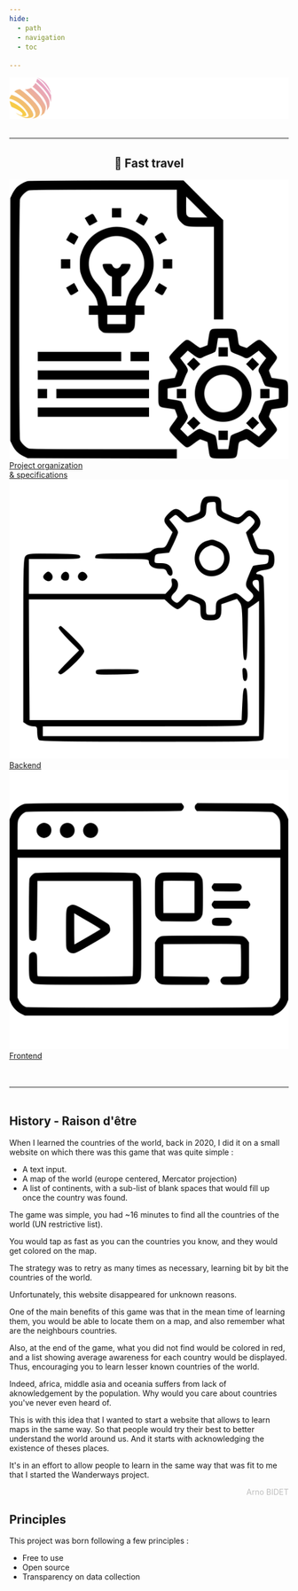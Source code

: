 ```yaml
---
hide:
  - path
  - navigation
  - toc

---
```

# Wanderways
<style>#wanderways{display:none;}</style>

<div style="display:flex; justify-content:center;">
  <a href="https://wanderways.io" target="_blank" id="wanderways-access-button">
    <img src="/assets/logo_with_brand.png">
  </a>
</div>

<hr style="margin:2rem 0;">

<h2 style="text-align:center;"> 🚀 Fast travel </h2>

<nav class="home-section-container">
  <a href="/project">
    <img src="/assets/project.svg">
    Project organization<br>& specifications
  </a>
  <a href="/backend">
    <img src="/assets/backend.svg">
    Backend
  </a>
  <a href="/frontend/">
    <img src="/assets/frontend.svg">
    Frontend
  </a>
</nav>

<style>
  path {
    stroke-dasharray: 100;
    animation: dash 5s linear;
  }
  
  @keyframes dash {
    to {
      stroke-dashoffset: 1000;
    }
  }
</style>

<hr style="margin:3rem 0;">

## History - Raison d'être

When I learned the countries of the world, back in 2020, I did it on a small website on which there was this game that was quite simple :

- A text input.
- A map of the world (europe centered, Mercator projection)
- A list of continents, with a sub-list of blank spaces that would fill up once the country was found.

The game was simple, you had ~16 minutes to find all the countries of the world (UN restrictive list).

You would tap as fast as you can the countries you know, and they would get colored on the map.

The strategy was to retry as many times as necessary, learning bit by bit the countries of the world. 

Unfortunately, this website disappeared for unknown reasons.

One of the main benefits of this game was that in the mean time of learning them, you would be able to locate them on a map, and also remember what are the neighbours countries.

Also, at the end of the game, what you did not find would be colored in red, and a list showing average awareness for each country would be displayed. Thus, encouraging you to learn lesser known countries of the world.

Indeed, africa, middle asia and oceania suffers from lack of aknowledgement by the population. Why would you care about countries you've never even heard of.

This is with this idea that I wanted to start a website that allows to learn maps in the same way. So that people would try their best to better understand the world around us. And it starts with acknowledging the existence of theses places.

It's in an effort to allow people to learn in the same way that was fit to me that I started the Wanderways project.

<p style="color:#88888888; text-align:right;">Arno BIDET</p>

## Principles

This project was born following a few principles :

- Free to use
- Open source
- Transparency on data collection